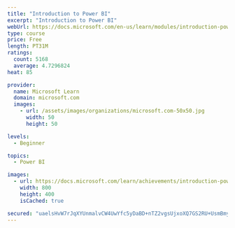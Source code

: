 ```yaml
---
title: "Introduction to Power BI"
excerpt: "Introduction to Power BI"
webUrl: https://docs.microsoft.com/en-us/learn/modules/introduction-power-bi/
type: course
price: Free
length: PT31M
ratings:
  count: 5168
  average: 4.7296824
heat: 85

provider:
  name: Microsoft Learn
  domain: microsoft.com
  images:
    - url: /assets/images/organizations/microsoft.com-50x50.jpg
      width: 50
      height: 50

levels:
  - Beginner

topics:
  - Power BI

images:
  - url: https://docs.microsoft.com/learn/achievements/introduction-power-bi-social.png
    width: 800
    height: 400
    isCached: true

secured: "uaelsHvW7rJqXYUnmalvCW4UwYfc5yDaBD+nTZ2vgsUjxoXQ7GS2RU+UsmBmyRV+nepe3cq4xnAdMsldpgIJ1XEG+uryIkuYxdBI4g6o7PU1kNy1Yvq3/C0q4wF0tQuCqaZeupOIrvQM3NLvbCGnx6iK+wFvseWMj3kMKuk284lSr0Fcda5NFxm0RDiFukDTQ5Q7Q3NC8hqs/+MawbpgnIj/9I+Hog335e7lk2w/Ak17vjIdLE4EGMAoN8qVlVOoCHDYBasrIXxbyiwuG6AsfDSAygMaeg3Vi+ltjkeADoNyPxYria5QzCsQiVuzxANyo65bjw17SFyMB8kURulgVPsHQrgIg5UUI1LfkIOpmFFLncP9+IQ9iLv0YaKJOM8R2h1JiPuFw3VqpwaBbNFGeO3dCH4w4Jcn97YiLCsKBeI=;qc+X4ldBEBWUxqWSh4ymwQ=="
---
```


